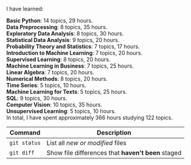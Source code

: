 I have learned:

<b>Basic Python</b>: 14 topics, 29 hours.<br>
<b>Data Preprocessing</b>: 8 topics, 35 hours.<br>
<b>Exploratory Data Analysis</b>: 8 topics, 30 hours.<br>
<b>Statistical Data Analysis</b>: 9 topics, 20 hours.<br>
<b>Probability Theory and Statistics</b>: 7 topics, 17 hours.<br>
<b>Introduction to Machine Learning</b>: 7 topics, 20 hours.<br>
<b>Supervised Learning</b>: 8 topics, 20 hours.<br>
<b>Machine Learning in Business</b>: 7 topics, 25 hours.<br>
<b>Linear Algebra</b>: 7 topics, 20 hours.<br>
<b>Numerical Methods</b>: 8 topics, 20 hours.<br>
<b>Time Series</b>: 5 topics, 10 hours.<br>
<b>Machine Learning for Texts</b>: 5 topics, 25 hours.<br>
<b>SQL</b>: 9 topics, 30 hours.<br>
<b>Computer Vision</b>: 10 topics, 35 hours.<br>
<b>Unsupervised Learning</b>: 5 topics, 10 hours.<br>
In total, I have spent approximately 366 hours studying 122 topics.

| Command | Description |
| --- | --- |
| `git status` | List all *new or modified* files |
| `git diff` | Show file differences that **haven't been** staged |
